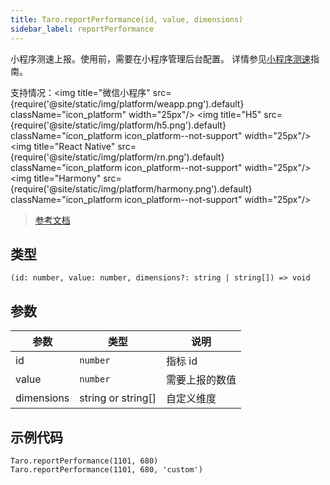 ```yaml
---
title: Taro.reportPerformance(id, value, dimensions)
sidebar_label: reportPerformance
---
```


小程序测速上报。使用前，需要在小程序管理后台配置。 详情参见[小程序测速](https://developers.weixin.qq.com/miniprogram/dev/framework/performanceReport/index.html)指南。

支持情况：<img title="微信小程序" src={require('@site/static/img/platform/weapp.png').default} className="icon_platform" width="25px"/> <img title="H5" src={require('@site/static/img/platform/h5.png').default} className="icon_platform icon_platform--not-support" width="25px"/> <img title="React Native" src={require('@site/static/img/platform/rn.png').default} className="icon_platform icon_platform--not-support" width="25px"/> <img title="Harmony" src={require('@site/static/img/platform/harmony.png').default} className="icon_platform icon_platform--not-support" width="25px"/>

> [参考文档](https://developers.weixin.qq.com/miniprogram/dev/api/base/performance/wx.reportPerformance.html)

## 类型

```tsx
(id: number, value: number, dimensions?: string | string[]) => void
```

## 参数

| 参数 | 类型 | 说明 |
| --- | --- | --- |
| id | `number` | 指标 id |
| value | `number` | 需要上报的数值 |
| dimensions | string or string[] | 自定义维度 |

## 示例代码

```tsx
Taro.reportPerformance(1101, 680)
Taro.reportPerformance(1101, 680, 'custom')
```
